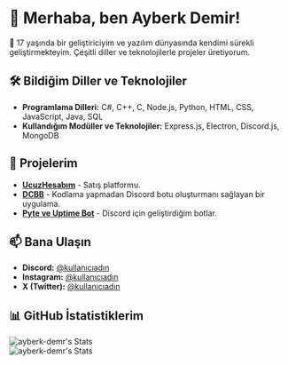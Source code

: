 # 👋 Merhaba, ben Ayberk Demir!

🚀 17 yaşında bir geliştiriciyim ve yazılım dünyasında kendimi sürekli geliştirmekteyim. Çeşitli diller ve teknolojilerle projeler üretiyorum.

## 🛠️ Bildiğim Diller ve Teknolojiler

- **Programlama Dilleri:** C#, C++, C, Node.js, Python, HTML, CSS, JavaScript, Java, SQL  
- **Kullandığım Modüller ve Teknolojiler:** Express.js, Electron, Discord.js, MongoDB  

## 📌 Projelerim

- **[UcuzHesabım](#)** - Satış platformu.  
- **[DCBB](#)** - Kodlama yapmadan Discord botu oluşturmanı sağlayan bir uygulama.  
- **[Pyte ve Uptime Bot](#)** - Discord için geliştirdiğim botlar.  

## 📫 Bana Ulaşın

- **Discord:** [@kullanıcıadın](#)  
- **Instagram:** [@kullanıcıadın](#)  
- **X (Twitter):** [@kullanıcıadın](#)  

## 📊 GitHub İstatistiklerim

![ayberk-demr's Stats](https://github-readme-stats.vercel.app/api?username=ayberk-demr&theme=darcula&show_icons=true&hide_border=false&count_private=false)  
![ayberk-demr's Stats](https://github-readme-stats.vercel.app/api?username=ayberk-demr&theme=darcula&show_icons=true&hide_border=false&count_private=false)  
